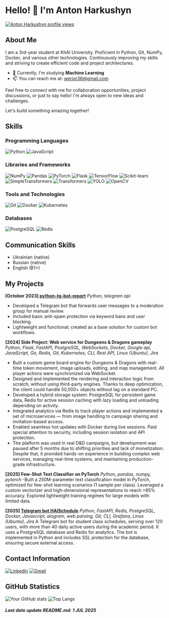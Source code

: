 # Hello! 👋 I'm Anton Harkushyn

[![Anton Harkushyn profile views](https://u8views.com/api/v1/github/profiles/75950532/views/day-week-month-total-count.svg)](https://u8views.com/github/Anton293)  <!-- Cool stuff, too bad it's rubbish :) -->

## About Me

I am a 3rd-year student at KhAI University. Proficient in Python, Git, NumPy, Docker, and various other technologies. Continuously improving my skills and striving to create efficient code and project architectures.

- 🌱 Currently, I'm studying  **Machine Learning**
- 📫 You can reach me at: [werior36@gmail.com](mailto:werior36@gmail.com)

Feel free to connect with me for collaboration opportunities, project discussions, or just to say hello! I'm always open to new ideas and challenges.

Let's build something amazing together!

## Skills

### Programming Languages
![Python](https://img.shields.io/badge/-Python-3776AB?style=flat-square&logo=python&logoColor=white)
![JavaScript](https://img.shields.io/badge/-JavaScript-F7DF1E?style=flat-square&logo=javascript&logoColor=black)
<!--
![Java](https://img.shields.io/badge/-Java-007396?style=flat-square&logo=java&logoColor=white)
![Go](https://img.shields.io/badge/-Go-00ADD8?style=flat-square&logo=go&logoColor=white)
-->

### Libraries and Frameworks
![NumPy](https://img.shields.io/badge/-NumPy-013243?style=flat-square&logo=numpy&logoColor=white)
![Pandas](https://img.shields.io/badge/-Pandas-150458?style=flat-square&logo=pandas&logoColor=white)
![PyTorch](https://img.shields.io/badge/-PyTorch-EE4C2C?style=flat-square&logo=pytorch&logoColor=white)
![Flask](https://img.shields.io/badge/-Flask-000000?style=flat-square&logo=flask&logoColor=white)
![TensorFlow](https://img.shields.io/badge/-TensorFlow-FF6F00?style=flat-square&logo=tensorflow&logoColor=white)
![Scikit-learn](https://img.shields.io/badge/-Scikit--learn-F7931E?style=flat-square&logo=scikit-learn&logoColor=white)
![SimpleTransformers](https://img.shields.io/badge/-SimpleTransformers-000000?style=flat-square)
![Transformers](https://img.shields.io/badge/-Transformers-3178C6?style=flat-square)
![YOLO](https://img.shields.io/badge/-YOLO-FFA500?style=flat-square)
![OpenCV](https://img.shields.io/badge/-OpenCV-5C3EE8?style=flat-square&logo=opencv&logoColor=white)
<!--![React.js](https://img.shields.io/badge/-React.js-61DAFB?style=flat-square&logo=react&logoColor=white)-->

### Tools and Technologies
![Git](https://img.shields.io/badge/-Git-F05032?style=flat-square&logo=git&logoColor=white)
![Docker](https://img.shields.io/badge/-Docker-2496ED?style=flat-square&logo=docker&logoColor=white)
![Kubernetes](https://img.shields.io/badge/-Kubernetes-326CE5?style=flat-square&logo=kubernetes&logoColor=white)

<!--
### DevOps
![GitHub Actions](https://img.shields.io/badge/-GitHub%20Actions-2088FF?style=flat-square&logo=github-actions&logoColor=white)
![Travis CI](https://img.shields.io/badge/-Travis%20CI-3EAAAF?style=flat-square&logo=travis-ci&logoColor=white)
-->

### Databases
![PostgreSQL](https://img.shields.io/badge/-PostgreSQL-336791?style=flat-square&logo=postgresql&logoColor=white)
![Redis](https://img.shields.io/badge/-Redis-DC382D?style=flat-square&logo=redis&logoColor=white)

## Communication Skills
- Ukrainian (native)
- Russian (native)
- English (B1+)


## My Projects

**[October 2023] [python-tg-bot-report](https://github.com/Anton293/python-tg-bot-report)**
*Python, telegram api*
- Developed a Telegram bot that forwards user messages to a moderation group for manual review.
- Included basic anti-spam protection via keyword bans and user blocking.
- Lightweight and functional; created as a base solution for custom bot workflows.


**[2024] Side Project: Web service for Dungeons & Dragons gameplay**  
*Python, Flask, FastAPI, PostgreSQL, WebSockets, Docker, Google api, JavaScript, Go, Redis, Git, Kubernetes, CLI, Rest API, Linux (Ubuntu), Jira*

- Built a custom game board engine for Dungeons & Dragons with real-time token movement, image uploads, editing, and map management. All player actions were synchronized via WebSocket.
- Designed and implemented the rendering and interaction logic from scratch, without using third-party engines. Thanks to deep optimization, the client could handle 50,000+ objects without lag on a standard PC.
- Developed a hybrid storage system: PostgreSQL for persistent game data, Redis for active session caching with lazy loading and unloading depending on activity.
- Integrated analytics via Redis to track player actions and implemented a set of microservices — from image handling to campaign sharing and invitation-based access.
- Enabled seamless hot updates with Docker during live sessions. Paid special attention to security, including session isolation and API protection.
- The platform was used in real D&D campaigns, but development was paused after 5 months due to shifting priorities and lack of monetization. Despite that, it provided hands-on experience in building complex web services, managing real-time systems, and maintaining production-grade infrastructure.


**[2025] Few-Shot Text Classifier on PyTorch**
*Python, pandas, numpy, pytorch*
-Built a 250M-parameter text classification model in PyTorch, optimized for few-shot learning scenarios (1 sample per class). Leveraged a custom vectorizer and high-dimensional representations to reach >85% accuracy. Explored lightweight training regimes for large models with limited data.


**[2025] [Telegram bot HAISchedule](t.me/@khai_now_bot)**
*Python, FastAPI, Redis, PostgreSQL, Docker, Javascript, aiogram, web parsing, Git, CLI, Grafana, Linux (Ubuntu), Jira*
A Telegram bot for student class schedules, serving over 120 users, with more than 40 daily active users during the academic period. It uses a PostgreSQL database and Redis for analytics. 
The bot is implemented in Python and includes SSL protection for the database, ensuring secure external access.


## Contact Information

[![LinkedIn](https://img.shields.io/badge/-LinkedIn-0077B5?style=flat-square&logo=linkedin&logoColor=white)](https://www.linkedin.com/in/anton-harkushyn-124bba310/)
[![Gmail](https://img.shields.io/badge/-Gmail-D14836?style=flat-square&logo=gmail&logoColor=white)](mailto:werior36@gmail.com)

## GitHub Statistics <!-- Another nonsense, but looks cool :) -->

![Your GitHub stats](https://github-readme-stats.vercel.app/api?username=Anton293&show_icons=true&theme=radical)
![Top Langs](https://github-readme-stats.vercel.app/api/top-langs/?username=Anton293&layout=compact&theme=radical)

##### Last date update README.md: 1 JUL 2025

